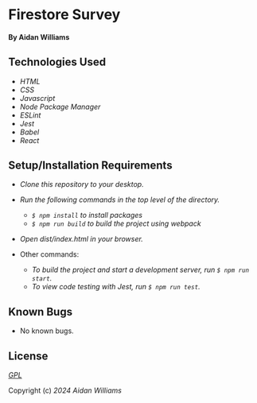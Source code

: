 # Firestore Survey

#### By Aidan Williams

## Technologies Used

* _HTML_
* _CSS_
* _Javascript_
* _Node Package Manager_
* _ESLint_
* _Jest_
* _Babel_
* _React_

## Setup/Installation Requirements

* _Clone this repository to your desktop._
* _Run the following commands in the top level of the directory._
  * _`$ npm install` to install packages_
  * _`$ npm run build` to build the project using webpack_
* _Open dist/index.html in your browser._

* Other commands:
  * _To build the project and start a development server, run `$ npm run start`._
  * _To view code testing with Jest, run `$ npm run test`._

## Known Bugs

* No known bugs.

## License

_[GPL](https://en.wikipedia.org/wiki/GNU_General_Public_License)_

Copyright (c) _2024_ _Aidan Williams_